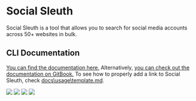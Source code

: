 # Social Sleuth

Social Sleuth is a tool that allows you to search for social media accounts across 50+ websites in bulk.

## CLI Documentation

[You can find the documentation here.](https://github.com/OfficialB/sleuth/tree/main/cli/docs) Alternatively, [you can check out the documentation on GitBook.](https://sleuth-1.gitbook.io/social-sleuth-documentation/) To see how to properly add a link to Social Sleuth, check [docs\usage\template.md](https://github.com/OfficialB/sleuth/blob/main/cli/docs/usage/template.md).

![](https://img.shields.io/github/directory-file-count/OfficialB/sleuth) ![](https://img.shields.io/github/downloads/OfficialB/sleuth/total) ![](https://img.shields.io/github/license/OfficialB/sleuth) ![](https://img.shields.io/github/v/release/OfficialB/sleuth?include_prereleases)
